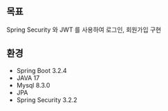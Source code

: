 ## 목표
Spring Security 와 JWT 를 사용하여 로그인, 회원가입 구현

## 환경
- Spring Boot 3.2.4
- JAVA 17
- Mysql 8.3.0
- JPA
- Spring Security 3.2.2